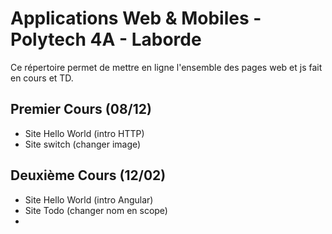 # Applications Web & Mobiles - Polytech 4A - Laborde
Ce répertoire permet de mettre en ligne l'ensemble des pages web et js fait en cours et TD.


## Premier Cours (08/12)
 - Site Hello World (intro HTTP)
 - Site switch (changer image)

## Deuxième Cours (12/02)

 - Site Hello World (intro Angular)
 - Site Todo (changer nom en scope)
 - 